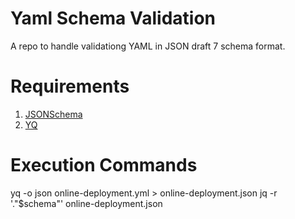 # Yaml Schema Validation

A repo to handle validationg YAML in JSON draft 7 schema format.

# Requirements

1. [JSONSchema](https://github.com/python-jsonschema/jsonschema)
2. [YQ](https://github.com/mikefarah/yq)

# Execution Commands
yq -o json online-deployment.yml > online-deployment.json
jq -r '."$schema"' online-deployment.json